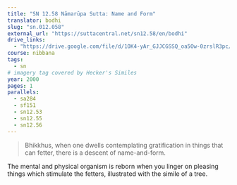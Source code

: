 ```yaml
---
title: "SN 12.58 Nāmarūpa Sutta: Name and Form"
translator: bodhi
slug: "sn.012.058"
external_url: "https://suttacentral.net/sn12.58/en/bodhi"
drive_links:
  - "https://drive.google.com/file/d/1OK4-yAr_GJJCGSSQ_oa5Ow-0zrslR3pc/view?usp=drivesdk"
course: nibbana
tags:
  - sn
# imagery tag covered by Hecker's Similes
year: 2000
pages: 1
parallels:
  - sa284
  - sf151
  - sn12.53
  - sn12.55
  - sn12.56
---
```


> Bhikkhus, when one dwells contemplating gratification in things that can fetter, there is a descent of name-and-form.

The mental and physical organism is reborn when you linger on pleasing things which stimulate the fetters, illustrated with the simile of a tree.

